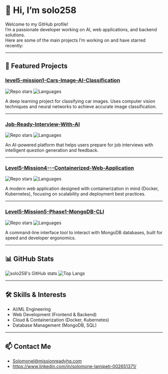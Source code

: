 # 👋 Hi, I’m solo258

Welcome to my GitHub profile!  
I’m a passionate developer working on AI, web applications, and backend solutions.  
Here are some of the main projects I’m working on and have starred recently:

---

## 🚀 Featured Projects

### [level5-mission1-Cars-Image-AI-Classification](https://github.com/solo258/level5-mission1-Cars-Image-AI-Classification)
![Repo stars](https://img.shields.io/github/stars/solo258/level5-mission1-Cars-Image-AI-Classification?style=social)
![Languages](https://img.shields.io/github/languages/top/solo258/level5-mission1-Cars-Image-AI-Classification)
  
A deep learning project for classifying car images. Uses computer vision techniques and neural networks to achieve accurate image classification.

---

### [Job-Ready-Interview-With-AI](https://github.com/solo258/Job-Ready-Interview-With-AI)
![Repo stars](https://img.shields.io/github/stars/solo258/Job-Ready-Interview-With-AI?style=social)
![Languages](https://img.shields.io/github/languages/top/solo258/Job-Ready-Interview-With-AI)
  
An AI-powered platform that helps users prepare for job interviews with intelligent question generation and feedback.

---

### [Level5-Mission4---Containerized-Web-Application](https://github.com/solo258/Level5-Mission4---Containerized-Web-Application)
![Repo stars](https://img.shields.io/github/stars/solo258/Level5-Mission4---Containerized-Web-Application?style=social)
![Languages](https://img.shields.io/github/languages/top/solo258/Level5-Mission4---Containerized-Web-Application)
  
A modern web application designed with containerization in mind (Docker, Kubernetes), focusing on scalability and deployment best practices.

---

### [Level5-Mission5-Phase1-MongoDB-CLI](https://github.com/solo258/Level5-Mission5-Phase1-MongoDB-CLI)
![Repo stars](https://img.shields.io/github/stars/solo258/Level5-Mission5-Phase1-MongoDB-CLI?style=social)
![Languages](https://img.shields.io/github/languages/top/solo258/Level5-Mission5-Phase1-MongoDB-CLI)
  
A command-line interface tool to interact with MongoDB databases, built for speed and developer ergonomics.

---

## 📊 GitHub Stats

![solo258's GitHub stats](https://github-readme-stats.vercel.app/api?username=solo258&show_icons=true&theme=tokyonight)
![Top Langs](https://github-readme-stats.vercel.app/api/top-langs/?username=solo258&layout=compact&theme=tokyonight)

---

## 🛠️ Skills & Interests

- AI/ML Engineering
- Web Development (Frontend & Backend)
- Cloud & Containerization (Docker, Kubernetes)
- Database Management (MongoDB, SQL)

---

## 📫 Contact Me

- Solomonel@missionreadyhq.com
- https://www.linkedin.com/in/solomone-lamipeti-002651371/
